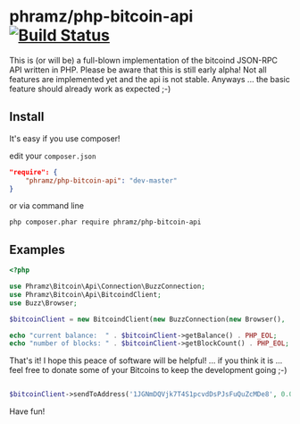 # phramz/php-bitcoin-api [![Build Status](https://travis-ci.org/phramz/php-bitcoin-api.png?branch=master)](https://travis-ci.org/phramz/php-bitcoin-api)

This is (or will be) a full-blown implementation of the bitcoind JSON-RPC API written in PHP.
Please be aware that this is still early alpha! Not all features are implemented yet and the api is not stable.
Anyways ... the basic feature should already work as expected ;-)

Install
------

It's easy if you use composer!

edit your `composer.json`

``` json
"require": {
    "phramz/php-bitcoin-api": "dev-master"
}
```

or via command line

```
php composer.phar require phramz/php-bitcoin-api
```


Examples
------

``` php
<?php

use Phramz\Bitcoin\Api\Connection\BuzzConnection;
use Phramz\Bitcoin\Api\BitcoindClient;
use Buzz\Browser;

$bitcoinClient = new BitcoindClient(new BuzzConnection(new Browser(), '192.168.56.1', '8333', 'username123', 'password123'));

echo "current balance:  " . $bitcoinClient->getBalance() . PHP_EOL;
echo "number of blocks: " . $bitcoinClient->getBlockCount() . PHP_EOL;
```

That's it! I hope this peace of software will be helpful!
... if you think it is ... feel free to donate some of your Bitcoins to keep the development going ;-)
``` php

$bitcoinClient->sendToAddress('1JGNmDQVjk7T4S1pcvdDsPJsFuQuZcMDe8', 0.01, 'donation');
```

Have fun!
